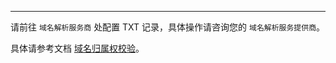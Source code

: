 <Title>如何进行域名归属权认证？</Title>



- - -

请前往 `域名解析服务商` 处配置 TXT 记录，具体操作请咨询您的 `域名解析服务提供商`。 

具体请参考文档 [域名归属权校验](/console/domain-ownership-verification)。